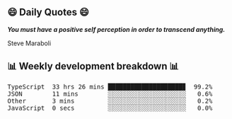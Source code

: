 ## 😄 Daily Quotes 😄

_**You must have a positive self perception in order to transcend anything.**_

Steve Maraboli



## 📊 Weekly development breakdown 📊

<pre>TypeScript  33 hrs 26 mins ████████████████████▊  99.2%
JSON        11 mins        ░░░░░░░░░░░░░░░░░░░░░   0.6%
Other       3 mins         ░░░░░░░░░░░░░░░░░░░░░   0.2%
JavaScript  0 secs         ░░░░░░░░░░░░░░░░░░░░░   0.0%</pre>